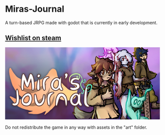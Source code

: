 # Miras-Journal
A turn-based JRPG made with godot that is currently in early development.

## [Wishlist on steam](https://store.steampowered.com/app/4059970?snr=5000_5100__)
[<img src="https://github.com/RaiHormo/Miras-Journal/blob/main/art/Branding/Library Horizontal.png">](https://store.steampowered.com/app/4059970?snr=5000_5100__)


Do not redistribute the game in any way with assets in the "art" folder.
